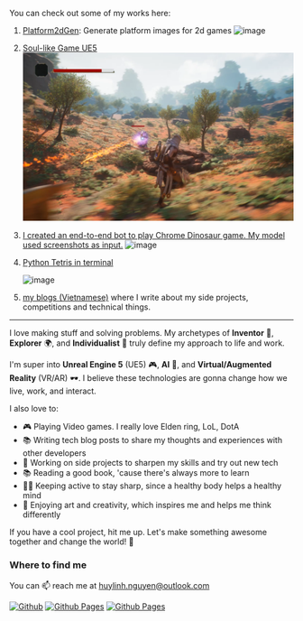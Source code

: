 You can check out some of my works here:

1. [Platform2dGen](https://github.com/Tulip4attoo/Platform2dGen): Generate platform images for 2d games
   ![image](https://github.com/Tulip4attoo/tulip4attoo/assets/11815368/6c111111-b0db-467d-8f72-442ad5901773)
2. [Soul-like Game UE5](https://github.com/Tulip4attoo/Soul-like-Game-UE5)
   ![Gameplay](https://raw.githubusercontent.com/Tulip4attoo/Soul-like-Game-UE5/master/Readme_Media/Gameplay_Screenshot.png)
3. [I created an end-to-end bot to play Chrome Dinosaur game. My model used screenshots as input.](https://github.com/Tulip4attoo/chrome_trex)
   ![image](https://github.com/Tulip4attoo/tulip4attoo/assets/11815368/92538af2-6bf9-48c6-8d33-efeec4026eef)
5. [Python Tetris in terminal](https://github.com/Tulip4attoo/tetris_python)
   
   ![image](https://media.giphy.com/media/hrFrcC8xh3jg5k80Oz/giphy.gif)
7. [my blogs (Vietnamese)](https://tulip4attoo.github.io/) where I write about my side projects, competitions and technical things.


------------

I love making stuff and solving problems. My archetypes of **Inventor** 🔧, **Explorer** 🌍, and **Individualist** 🦄 truly define my approach to life and work.

I'm super into  **Unreal Engine 5** (UE5) 🎮, **AI** 🤖, and **Virtual/Augmented Reality** (VR/AR) 🕶️. I believe these technologies are gonna change how we live, work, and interact.

I also love to:

+ 🎮 Playing Video games. I really love Elden ring, LoL, DotA
+ 📚 Writing tech blog posts to share my thoughts and experiences with other developers
+ 🚀 Working on side projects to sharpen my skills and try out new tech
+ 📚 Reading a good book, 'cause there's always more to learn
+ 🏃‍♂️ Keeping active to stay sharp, since a healthy body helps a healthy mind
+ 🎨 Enjoying art and creativity, which inspires me and helps me think differently

If you have a cool project, hit me up. Let's make something awesome together and change the world! 🚀


### Where to find me
You can 📫 reach me at huylinh.nguyen@outlook.com 

<p>
<a href="https://github.com/tulip4attoo" target="_blank"><img alt="Github" src="https://img.shields.io/badge/GitHub-%2312100E.svg?&style=for-the-badge&logo=Github&logoColor=white" /></a> 
<a href="https://tulip4attoo.github.io/" target="_blank"><img alt="Github Pages" src="https://img.shields.io/static/v1?style=for-the-badge&message=GitHub+Pages&color=222222&logo=GitHub+Pages&logoColor=FFFFFF&label=" /></a>
<a href="https://www.goodreads.com/user/show/43976309-tulip" target="_blank"><img alt="Github Pages" src="https://img.shields.io/badge/Goodreads-372213?style=for-the-badge&logo=goodreads&logoColor=white" /></a>
</p>

